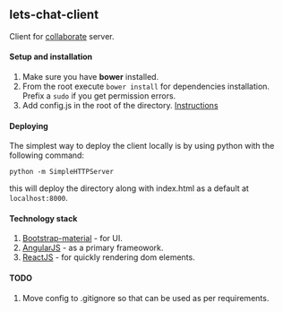 ## lets-chat-client

Client for [collaborate](https://github.com/Pranay92/collaborate) server.

#### Setup and installation

1. Make sure you have **bower** installed.
2. From the root execute ````bower install```` for dependencies installation. Prefix a ````sudo```` if you get permission errors.
3. Add config.js in the root of the directory. [Instructions](https://github.com/Pranay92/collaborate-client/wiki/Config)

#### Deploying

The simplest way to deploy the client locally is by using python with the following command:

````python -m SimpleHTTPServer````

this will deploy the directory along with index.html as a default at ````localhost:8000````.

#### Technology stack

1. [Bootstrap-material](https://fezvrasta.github.io/bootstrap-material-design/) - for UI.
2. [AngularJS](angularjs.org) - as a primary frameowork.
3. [ReactJS](https://facebook.github.io/react/) - for quickly rendering dom elements.


#### TODO

1. Move config to .gitignore so that can be used as per requirements.
